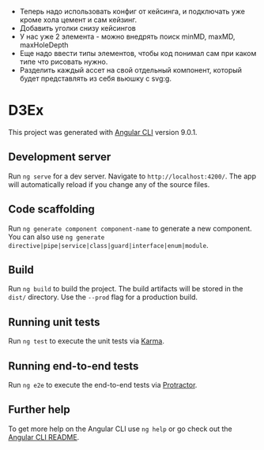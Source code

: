 - Теперь надо использовать конфиг от кейсинга, и подключать уже кроме хола цемент и сам кейзинг.
- Добавить уголки снизу кейсингов
- У нас уже 2 элемента - можно внедрять поиск minMD, maxMD, maxHoleDepth
- Еще надо ввести типы элементов, чтобы код понимал сам при каком типе что рисовать нужно.
- Разделить каждый ассет на свой отдельный компонент, который будет представлять из себя вьюшку с svg:g.

# D3Ex

This project was generated with [Angular CLI](https://github.com/angular/angular-cli) version 9.0.1.

## Development server

Run `ng serve` for a dev server. Navigate to `http://localhost:4200/`. The app will automatically reload if you change any of the source files.

## Code scaffolding

Run `ng generate component component-name` to generate a new component. You can also use `ng generate directive|pipe|service|class|guard|interface|enum|module`.

## Build

Run `ng build` to build the project. The build artifacts will be stored in the `dist/` directory. Use the `--prod` flag for a production build.

## Running unit tests

Run `ng test` to execute the unit tests via [Karma](https://karma-runner.github.io).

## Running end-to-end tests

Run `ng e2e` to execute the end-to-end tests via [Protractor](http://www.protractortest.org/).

## Further help

To get more help on the Angular CLI use `ng help` or go check out the [Angular CLI README](https://github.com/angular/angular-cli/blob/master/README.md).
